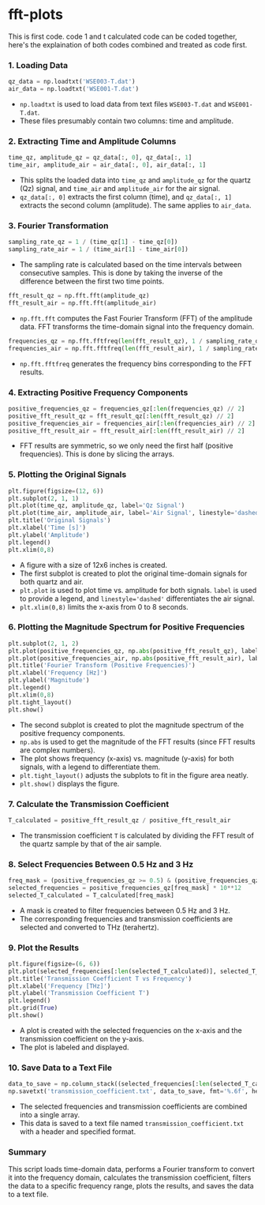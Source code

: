 # fft-plots
This is first code.
code 1 and t calculated code can be coded together, here's the explaination of both codes combined and treated as code first.
### 1. Loading Data

```python
qz_data = np.loadtxt('WSE003-T.dat')
air_data = np.loadtxt('WSE001-T.dat')
```

- `np.loadtxt` is used to load data from text files `WSE003-T.dat` and `WSE001-T.dat`.
- These files presumably contain two columns: time and amplitude.

### 2. Extracting Time and Amplitude Columns

```python
time_qz, amplitude_qz = qz_data[:, 0], qz_data[:, 1]
time_air, amplitude_air = air_data[:, 0], air_data[:, 1]
```

- This splits the loaded data into `time_qz` and `amplitude_qz` for the quartz (Qz) signal, and `time_air` and `amplitude_air` for the air signal.
- `qz_data[:, 0]` extracts the first column (time), and `qz_data[:, 1]` extracts the second column (amplitude). The same applies to `air_data`.

### 3. Fourier Transformation

```python
sampling_rate_qz = 1 / (time_qz[1] - time_qz[0])
sampling_rate_air = 1 / (time_air[1] - time_air[0])
```

- The sampling rate is calculated based on the time intervals between consecutive samples. This is done by taking the inverse of the difference between the first two time points.

```python
fft_result_qz = np.fft.fft(amplitude_qz)
fft_result_air = np.fft.fft(amplitude_air)
```

- `np.fft.fft` computes the Fast Fourier Transform (FFT) of the amplitude data. FFT transforms the time-domain signal into the frequency domain.

```python
frequencies_qz = np.fft.fftfreq(len(fft_result_qz), 1 / sampling_rate_qz)
frequencies_air = np.fft.fftfreq(len(fft_result_air), 1 / sampling_rate_air)
```

- `np.fft.fftfreq` generates the frequency bins corresponding to the FFT results.

### 4. Extracting Positive Frequency Components

```python
positive_frequencies_qz = frequencies_qz[:len(frequencies_qz) // 2]
positive_fft_result_qz = fft_result_qz[:len(fft_result_qz) // 2]
positive_frequencies_air = frequencies_air[:len(frequencies_air) // 2]
positive_fft_result_air = fft_result_air[:len(fft_result_air) // 2]
```

- FFT results are symmetric, so we only need the first half (positive frequencies). This is done by slicing the arrays.

### 5. Plotting the Original Signals

```python
plt.figure(figsize=(12, 6))
plt.subplot(2, 1, 1)
plt.plot(time_qz, amplitude_qz, label='Qz Signal')
plt.plot(time_air, amplitude_air, label='Air Signal', linestyle='dashed')
plt.title('Original Signals')
plt.xlabel('Time [s]')
plt.ylabel('Amplitude')
plt.legend()
plt.xlim(0,8)
```

- A figure with a size of 12x6 inches is created.
- The first subplot is created to plot the original time-domain signals for both quartz and air.
- `plt.plot` is used to plot time vs. amplitude for both signals. `label` is used to provide a legend, and `linestyle='dashed'` differentiates the air signal.
- `plt.xlim(0,8)` limits the x-axis from 0 to 8 seconds.

### 6. Plotting the Magnitude Spectrum for Positive Frequencies

```python
plt.subplot(2, 1, 2)
plt.plot(positive_frequencies_qz, np.abs(positive_fft_result_qz), label='Qz Signal')
plt.plot(positive_frequencies_air, np.abs(positive_fft_result_air), label='Air Signal', linestyle='dashed')
plt.title('Fourier Transform (Positive Frequencies)')
plt.xlabel('Frequency [Hz]')
plt.ylabel('Magnitude')
plt.legend()
plt.xlim(0,8)
plt.tight_layout()
plt.show()
```

- The second subplot is created to plot the magnitude spectrum of the positive frequency components.
- `np.abs` is used to get the magnitude of the FFT results (since FFT results are complex numbers).
- The plot shows frequency (x-axis) vs. magnitude (y-axis) for both signals, with a legend to differentiate them.
- `plt.tight_layout()` adjusts the subplots to fit in the figure area neatly.
- `plt.show()` displays the figure.


### 7. Calculate the Transmission Coefficient

```python
T_calculated = positive_fft_result_qz / positive_fft_result_air
```
- The transmission coefficient `T` is calculated by dividing the FFT result of the quartz sample by that of the air sample.

### 8. Select Frequencies Between 0.5 Hz and 3 Hz

```python
freq_mask = (positive_frequencies_qz >= 0.5) & (positive_frequencies_qz <= 3)
selected_frequencies = positive_frequencies_qz[freq_mask] * 10**12
selected_T_calculated = T_calculated[freq_mask]
```
- A mask is created to filter frequencies between 0.5 Hz and 3 Hz.
- The corresponding frequencies and transmission coefficients are selected and converted to THz (terahertz).

### 9. Plot the Results

```python
plt.figure(figsize=(6, 6))
plt.plot(selected_frequencies[:len(selected_T_calculated)], selected_T_calculated, label='Transmission Coefficient T', color='red')
plt.title('Transmission Coefficient T vs Frequency')
plt.xlabel('Frequency [THz]')
plt.ylabel('Transmission Coefficient T')
plt.legend()
plt.grid(True)
plt.show()
```
- A plot is created with the selected frequencies on the x-axis and the transmission coefficient on the y-axis.
- The plot is labeled and displayed.

### 10. Save Data to a Text File

```python
data_to_save = np.column_stack((selected_frequencies[:len(selected_T_calculated)], selected_T_calculated))
np.savetxt('transmission_coefficient.txt', data_to_save, fmt='%.6f', header='Frequency [Hz]  Transmission Coefficient T')
```
- The selected frequencies and transmission coefficients are combined into a single array.
- This data is saved to a text file named `transmission_coefficient.txt` with a header and specified format.

### Summary

This script loads time-domain data, performs a Fourier transform to convert it into the frequency domain, calculates the transmission coefficient, filters the data to a specific frequency range, plots the results, and saves the data to a text file.

